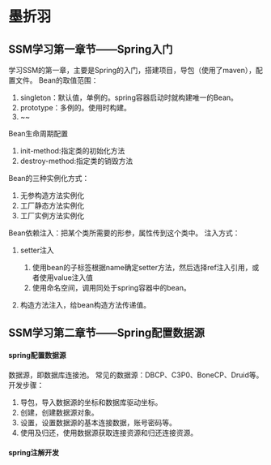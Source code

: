 # 墨折羽
## SSM学习第一章节——Spring入门
学习SSM的第一章，主要是Spring的入门，搭建项目，导包（使用了maven），配置文件。
Bean的取值范围：
1. singleton：默认值，单例的。spring容器启动时就构建唯一的Bean。
2. prototype：多例的。使用时构建。
3. ~~

Bean生命周期配置
1. init-method:指定类的初始化方法
2. destroy-method:指定类的销毁方法

Bean的三种实例化方式：
1. 无参构造方法实例化
2. 工厂静态方法实例化
3. 工厂实例方法实例化

Bean依赖注入：把某个类所需要的形参，属性传到这个类中。
注入方式：
1. setter注入
    1. 使用bean的子标签<property>根据name确定setter方法，然后选择ref注入引用，或者使用value注入值
    2. 使用命名空间，调用同处于spring容器中的bean。
    
2. 构造方法注入，给bean构造方法传递值。

## SSM学习第二章节——Spring配置数据源
#### spring配置数据源
数据源，即数据库连接池。
常见的数据源：DBCP、C3P0、BoneCP、Druid等。
开发步骤：
1. 导包，导入数据源的坐标和数据库驱动坐标。
2. 创建，创建数据源对象。
3. 设置，设置数据源的基本连接数据，账号密码等。
4. 使用及归还，使用数据源获取连接资源和归还连接资源。


#### spring注解开发


























